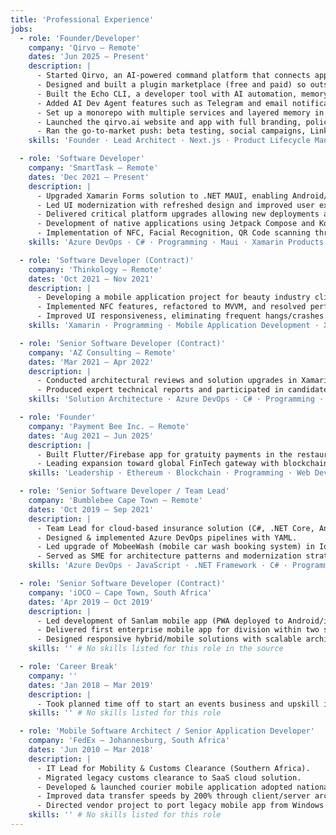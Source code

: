 ```yaml
---
title: 'Professional Experience'
jobs:
  - role: 'Founder/Developer'
    company: 'Qirvo – Remote'
    dates: 'Jun 2025 – Present'
    description: |
      - Started Qirvo, an AI-powered command platform that connects apps, devices and workflows.
      - Designed and built a plugin marketplace (free and paid) so outside developers can create and publish plugins using the Qirvo SDK.
      - Built the Echo CLI, a developer tool with AI automation, memory and task tracking, and GitHub integration.
      - Added AI Dev Agent features such as Telegram and email notifications.
      - Set up a monorepo with multiple services and layered memory in MongoDB so AI agents keep context.
      - Launched the qirvo.ai website and app with full branding, policies and investor pitch deck.
      - Ran the go-to-market push: beta testing, social campaigns, LinkedIn outreach and open-source drives.
    skills: 'Founder · Lead Architect · Next.js · Product Lifecycle Management · Mantine · Command Line Interface · MongoDB · Go-to-Market Strategy'

  - role: 'Software Developer'
    company: 'SmartTask – Remote'
    dates: 'Dec 2021 – Present'
    description: |
      - Upgraded Xamarin Forms solution to .NET MAUI, enabling Android/iOS releases on latest OS versions.
      - Led UI modernization with refreshed design and improved user experience.
      - Delivered critical platform upgrades allowing new deployments after legacy system stagnation.
      - Development of native applications using Jetpack Compose and Kotlin.
      - Implementation of NFC, Facial Recognition, QR Code scanning throughout multiple applications.
    skills: 'Azure DevOps · C# · Programming · Maui · Xamarin Products · Microsoft Azure'

  - role: 'Software Developer (Contract)'
    company: 'Thinkology – Remote'
    dates: 'Oct 2021 – Nov 2021'
    description: |
      - Developing a mobile application project for beauty industry client (IIAA).
      - Implemented NFC features, refactored to MVVM, and resolved performance bottlenecks.
      - Improved UI responsiveness, eliminating frequent hangs/crashes.
    skills: 'Xamarin · Programming · Mobile Application Development · Xamarin Products · Agile Application Development · Software Development'

  - role: 'Senior Software Developer (Contract)'
    company: 'AZ Consulting – Remote'
    dates: 'Mar 2021 – Apr 2022'
    description: |
      - Conducted architectural reviews and solution upgrades in Xamarin Forms for UK & South African clients.
      - Produced expert technical reports and participated in candidate technical interviews.
    skills: 'Solution Architecture · Azure DevOps · C# · Programming · Mobile Application Development · Xamarin Products · Leading · Software Development'

  - role: 'Founder'
    company: 'Payment Bee Inc. – Remote'
    dates: 'Aug 2021 – Jun 2025'
    description: |
      - Built Flutter/Firebase app for gratuity payments in the restaurant industry.
      - Leading expansion toward global FinTech gateway with blockchain integration (Go, Rust, Solidity).
    skills: 'Leadership · Ethereum · Blockchain · Programming · Web Development · Leading · Team Management · Smart Contracts · Flutter · Web3 · Start-up Leadership · Start-up Ventures'

  - role: 'Senior Software Developer / Team Lead'
    company: 'Bumblebee Cape Town – Remote'
    dates: 'Oct 2019 – Sep 2021'
    description: |
      - Team Lead for cloud-based insurance solution (C#, .NET Core, Angular, Azure).
      - Designed & implemented Azure DevOps pipelines with YAML.
      - Led upgrade of MobeeWash (mobile car wash booking system) in Ionic framework.
      - Served as SME for architecture patterns and modernization strategies.
    skills: 'Azure DevOps · JavaScript · .NET Framework · C# · Programming · Mobile Application Development · AngularJS · Microsoft Azure · Leading'

  - role: 'Senior Software Developer (Contract)'
    company: 'iOCO – Cape Town, South Africa'
    dates: 'Apr 2019 – Oct 2019'
    description: |
      - Led development of Sanlam mobile app (PWA deployed to Android/iOS via Capacitor).
      - Delivered first enterprise mobile app for division within two sprints.
      - Designed responsive hybrid/mobile solutions with scalable architecture.
    skills: '' # No skills listed for this role in the source

  - role: 'Career Break'
    company: ''
    dates: 'Jan 2018 – Mar 2019'
    description: |
      - Took planned time off to start an events business and upskill in Angular, .NET Core and cloud tech.
    skills: '' # No skills listed for this role

  - role: 'Mobile Software Architect / Senior Application Developer'
    company: 'FedEx – Johannesburg, South Africa'
    dates: 'Jun 2010 – Mar 2018'
    description: |
      - IT Lead for Mobility & Customs Clearance (Southern Africa).
      - Migrated legacy customs clearance to SaaS cloud solution.
      - Developed & launched courier mobile application adopted nationally.
      - Improved data transfer speeds by 200% through client/server architecture upgrade.
      - Directed vendor project to port legacy mobile app from Windows Mobile to Xamarin.
    skills: '' # No skills listed for this role
---
```

